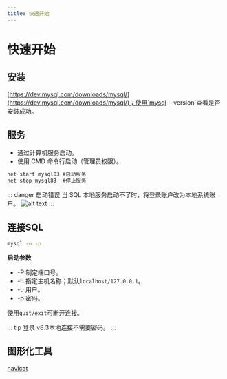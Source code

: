 ```yaml
---
title: 快速开始
---
```


# 快速开始

## 安装

[https://dev.mysql.com/downloads/mysql/](https://dev.mysql.com/downloads/mysql/)；使用`mysql --version`查看是否安装成功。


## 服务

- 通过计算机服务启动。
- 使用 CMD 命令行启动（管理员权限）。

```cmd
net start mysql83 #启动服务
net stop mysql83  #停止服务
```
  
::: danger 启动错误
当 SQL 本地服务启动不了时，将登录账户改为本地系统账户。
![alt text](51706358.png)
:::

## 连接SQL

```cmd
mysql -u -p
```

**启动参数**

- -P 制定端口号。
- -h 指定主机名称；默认`localhost/127.0.0.1`。
- -u 用户。
- -p 密码。

使用`quit/exit`可断开连接。

::: tip 登录
v8.3本地连接不需要密码。
:::

## 图形化工具

[navicat](https://www.navicat.com.cn/download/navicat-premium)
